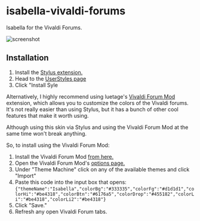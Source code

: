 # isabella-vivaldi-forums
Isabella for the Vivaldi Forums.

![screenshot](https://isabella-theme.github.io/assets/img/card-thumbs/vivaldi-forum.png)

## Installation

1. Install the [Stylus extension.](https://add0n.com/stylus.html)
2. Head to the [UserStyles page](https://userstyles.org/styles/171706/isabella-for-vivaldi-forums-dark-theme)
3. Click "Install Syle

Alternatively, I highly recommend using luetage's [Vivaldi Forum Mod](https://github.com/luetage/vivaldi_forum_mod) extension, which allows you to customize the colors of the Vivaldi forums. It's not really easier than using Stylus, but it has a bunch of other cool features that make it worth using.

Although using this skin via Stylus and using the Vivaldi Forum Mod at the same time won't break anything.

So, to install using the Vivaldi Forum Mod:

1. Install the Vivaldi Forum Mod [from here.](https://chrome.google.com/webstore/detail/vivaldi-forum-mod/hipnollokpifchndpfhnlfjbdnkhiigg?hl=en-US)
2. Open the Vivaldi Forum Mod's [options page.](chrome-extension://hipnollokpifchndpfhnlfjbdnkhiigg/options/options.html)
3. Under "Theme Machine" click on any of the available themes and click "Import"
4. Paste this code into the input box that opens: `{"themeName":"Isabella","colorBg":"#333335","colorFg":"#d1d1d1","colorHi":"#be4318","colorBtn":"#6176a5","colorDrop":"#455182","colorLi":"#be4318","colorLi2":"#be4318"}`
5. Click "Save."
6. Refresh any open Vivaldi Forum tabs.
